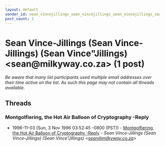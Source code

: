 ```yaml
---
layout: default
sender_id: sean_vincejillings_sean_vincejillings_sean_vincejillings_sean_at_milkyway_co_za_
post_count: 1
---
```


# Sean Vince-Jillings (Sean Vince-Jillings) (Sean Vince"Jillings) <sean<span>@</span>milkyway.co.za> (1 post)

_Be aware that many list participants used multiple email addresses over their time active on the list. As such this page may not contain all threads available._

## Threads

### Montgolfiering, the Hot Air Balloon of Cryptography -Reply
+ 1996-11-03 (Sun, 3 Nov 1996 03:52:45 -0800 (PST)) - [Montgolfiering, the Hot Air Balloon of Cryptography -Reply](/archive/1996/11/67b284fbd7fdf673b012773f3616e01ce530d86d9b20984294ae45fdb00cda35) - _Sean Vince-Jillings (Sean Vince-Jillings) (Sean Vince"Jillings) \<sean@milkyway.co.za\>_

